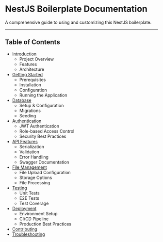 # NestJS Boilerplate Documentation

A comprehensive guide to using and customizing this NestJS boilerplate.

---

## Table of Contents

- [Introduction](introduction.md)
  - Project Overview
  - Features
  - Architecture
- [Getting Started](installing-and-running.md)
  - Prerequisites
  - Installation
  - Configuration
  - Running the Application
- [Database](database.md)
  - Setup & Configuration
  - Migrations
  - Seeding
- [Authentication](auth.md)
  - JWT Authentication
  - Role-based Access Control
  - Security Best Practices
- [API Features](api-features.md)
  - Serialization
  - Validation
  - Error Handling
  - Swagger Documentation
- [File Management](file-uploading.md)
  - File Upload Configuration
  - Storage Options
  - File Processing
- [Testing](testing.md)
  - Unit Tests
  - E2E Tests
  - Test Coverage
- [Deployment](deployment.md)
  - Environment Setup
  - CI/CD Pipeline
  - Production Best Practices
- [Contributing](contributing.md)
- [Troubleshooting](troubleshooting.md)
